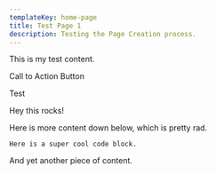 ```yaml
---
templateKey: home-page
title: Test Page 1
description: Testing the Page Creation process.
---
```

This is my test content.

<CallToAction url="/" align="center" bgColor="midnightblue">Call to Action Button</CallToAction>

<CallToAction url="/" align="center" bgColor="crimson">Test</CallToAction>

<Testimonial image="/img/adam-solomon-whudozd5iyu-unsplash.jpg" attribution="Check this out">
  Hey this rocks!</Testimonial>

Here is more content down below, which is pretty rad.

```
Here is a super cool code block.
```

And yet another piece of content.